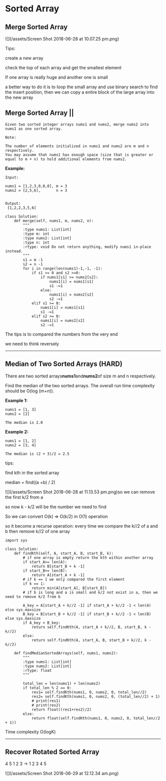 # Sorted Array

## Merge Sorted Array

![](/assets/Screen Shot 2018-06-28 at 10.07.25 pm.png)

Tips:

create a new array

check the top of each array and get the smallest element

If one array is really huge and another one is small

a better way to do it is to loop the small array and use binary search to find the insert position, then we can copy a entire block of the large array into the new array

## Merge Sorted Array \|\|

```
Given two sorted integer arrays nums1 and nums2, merge nums2 into nums1 as one sorted array.

Note:

The number of elements initialized in nums1 and nums2 are m and n respectively.
You may assume that nums1 has enough space (size that is greater or equal to m + n) to hold additional elements from nums2.
```

**Example:**

```
Input:

nums1 = [1,2,3,0,0,0], m = 3
nums2 = [2,5,6],       n = 3


Output:
 [1,2,2,3,5,6]
```

```
class Solution:
    def merge(self, nums1, m, nums2, n):
        """
        :type nums1: List[int]
        :type m: int
        :type nums2: List[int]
        :type n: int
        :rtype: void Do not return anything, modify nums1 in-place instead.
        """
        s1 = m -1
        s2 = n -1
        for i in range(len(nums1)-1,-1, -1):
            if s1 >= 0 and s2 >=0:
                if nums1[s1] >= nums2[s2]:
                    nums1[i] = nums1[s1]
                    s1 -=1
                else:
                    nums1[i] = nums2[s2]
                    s2 -=1
            elif s1 >= 0:
                nums1[i] = nums1[s1] 
                s1 -=1
            elif s2 >= 0:
                nums1[i] = nums2[s2]
                s2 -=1
```

The tips is to compared the numbers from the very end

we need to think reversely

---

## Median of Two Sorted Arrays \(HARD\)

There are two sorted arrays**nums1**and**nums2**of size m and n respectively.

Find the median of the two sorted arrays. The overall run time complexity should be O\(log \(m+n\)\).

**Example 1:**

```
nums1 = [1, 3]
nums2 = [2]

The median is 2.0
```

**Example 2:**

```
nums1 = [1, 2]
nums2 = [3, 4]

The median is (2 + 3)/2 = 2.5
```

tips:

find kth in the sorted array

median  = find\(\(a +b\) / 2\)

![](/assets/Screen Shot 2018-06-28 at 11.13.53 pm.png)so we can remove the first k/2 from a

so now k - k/2 will be the number we need to find

So we can convert O\(k\) =&gt; O\(k/2\) in O\(1\) operation

so it become a recurse operation: every time we compare the k//2 of a and b then remove k//2 of one array

```
import sys

class Solution:
    def findKth(self, A, start_A, B, start_B, k):
        # if one array is empty return the kth within another array
        if start_A>= len(A):
            return B[start_B + k -1]
        if start_B>= len(B):
            return A[start_A + k -1] 
        # if k == 1 we only compared the first element
        if k == 1:
            return min(A[start_A], B[start_B])
        # if b is long and a is small and k/2 not exist in a, then we need to remove k/2 from b

        A_key = A[start_A + k//2 -1] if start_A + k//2 -1 < len(A) else sys.maxsize
        B_key = B[start_B + k//2 -1] if start_B + k//2 -1 < len(B) else sys.maxsize
        if A_key < B_key:
            return self.findKth(A, start_A + k//2, B, start_B, k - k//2)
        else:
            return self.findKth(A, start_A, B, start_B + k//2, k - k//2)

    def findMedianSortedArrays(self, nums1, nums2):
        """
        :type nums1: List[int]
        :type nums2: List[int]
        :rtype: float
        """

        total_len = len(nums1) + len(nums2)
        if total_len % 2 == 0:
            res1= self.findKth(nums1, 0, nums2, 0, total_len//2)
            res2= self.findKth(nums1, 0, nums2, 0, (total_len//2) + 1)
            # print(res1)
            # print(res2)
            return float((res1+res2)/2)
        else:
            return float(self.findKth(nums1, 0, nums2, 0, total_len//2 + 1))
```

Time complexity O\(logK\)

---

## Recover Rotated Sorted Array

4 5 1 2 3 -&gt;  1 2 3 4 5

![](/assets/Screen Shot 2018-06-29 at 12.12.34 am.png)


